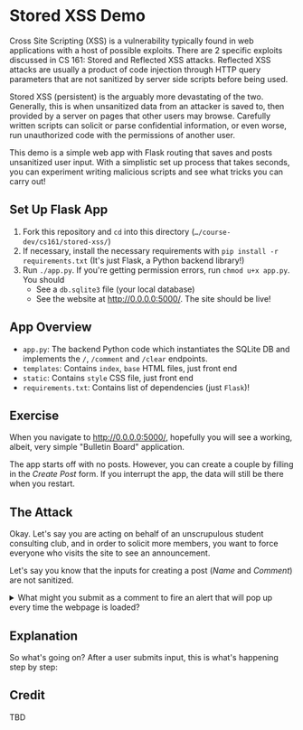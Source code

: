 # Stored XSS Demo

Cross Site Scripting (XSS) is a vulnerability typically found in web applications with a host of possible exploits. There are 2 specific exploits discussed in CS 161: Stored and Reflected XSS attacks. Reflected XSS attacks are usually a product of code injection through HTTP query parameters that are not sanitized by server side scripts before being used.

Stored XSS (persistent) is the arguably more devastating of the two. Generally, this is when unsanitized data from an attacker is saved to, then provided by a server on pages that other users may browse. Carefully written scripts can solicit or parse confidential information, or even worse, run unauthorized code with the permissions of another user.

This demo is a simple web app with Flask routing that saves and posts unsanitized user input. With a simplistic set up process that takes seconds, you can experiment writing malicious scripts and see what tricks you can carry out!

## Set Up Flask App
1. Fork this repository and `cd` into this directory (`…/course-dev/cs161/stored-xss/`)
2. If necessary, install the necessary requirements with `pip install -r requirements.txt` (It's just Flask, a Python backend library!)
3. Run `./app.py`. If you're getting permission errors, run `chmod u+x app.py`. You should
    * See a `db.sqlite3` file (your local database)
    * See the website at http://0.0.0.0:5000/. The site should be live!

## App Overview
* `app.py`: The backend Python code which instantiates the SQLite DB and implements the `/`, `/comment` and `/clear` endpoints.
* `templates`: Contains `index`, `base` HTML files, just front end
* `static`: Contains `style` CSS file, just front end
* `requirements.txt`: Contains list of dependencies (just `Flask`)!

## Exercise

When you navigate to http://0.0.0.0:5000/, hopefully you will see a working, albeit, very simple "Bulletin Board" application.

The app starts off with no posts. However, you can create a couple by filling in the *Create Post* form. If you interrupt the app, the data will still be there when you restart.

## The Attack

Okay. Let's say you are acting on behalf of an unscrupulous student consulting club, and in order to solicit more members, you want to force everyone who visits the site to see an announcement.

Let's say you know that the inputs for creating a post (*Name* and *Comment*) are not sanitized.

<details>
<summary>What might you submit as a comment to fire an alert that will pop up every time the webpage is loaded?</summary>
<br>
Something like the following should do the trick:
`<script>alert("Hello there!! You must check out my club!!")</script>`
The reason submitting such JavaScript code works is because the input values are not sanitized.
</details>

## Explanation

So what's going on? After a user submits input, this is what's happening step by step:

## Credit

TBD
